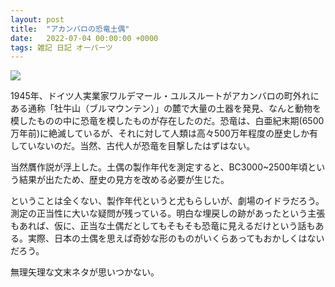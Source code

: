 ```yaml
---
layout: post
title:  "アカンバロの恐竜土偶"
date:   2022-07-04 00:00:00 +0000
tags: 雑記 日記 オーパーツ
---
```


![](https://upload.wikimedia.org/wikipedia/commons/7/7e/Muzeo_Julsrud_19.JPG)

1945年、ドイツ人実業家ワルデマール・ユルスルートがアカンバロの町外れにある通称「牡牛山（ブルマウンテン）」の麓で大量の土器を発見、なんと動物を模したものの中に恐竜を模したものが存在したのだ。恐竜は、白亜紀末期(6500万年前)に絶滅しているが、それに対して人類は高々500万年程度の歴史しか有していないのだ。当然、古代人が恐竜を目撃したはずはない。

当然贋作説が浮上した。土偶の製作年代を測定すると、BC3000~2500年頃という結果が出たため、歴史の見方を改める必要が生じた。

ということは全くない、製作年代というと尤もらしいが、劇場のイドラだろう。測定の正当性に大いな疑問が残っている。明白な埋戻しの跡があったという主張もあれば、仮に、正当な土偶だとしてもそもそも恐竜に見えるだけという話もある。実際、日本の土偶を思えば奇妙な形のものがいくらあってもおかしくはないだろう。

無理矢理な文末ネタが思いつかない。